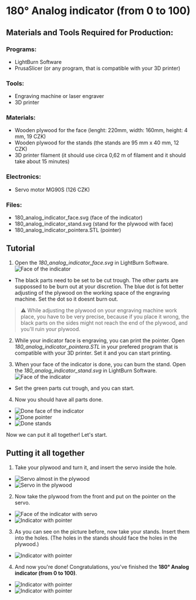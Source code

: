 # 180° Analog indicator (from 0 to 100)
## Materials and Tools Required for Production:

### Programs:
  - LightBurn Software
  - PrusaSlicer (or any program, that is compatible with your 3D printer) 

### Tools:
  - Engraving machine or laser engraver
  - 3D printer

### Materials:
  - Wooden plywood for the face (lenght: 220mm, width: 160mm, height: 4 mm, 19 CZK) 
  - Wooden plywood for the stands (the stands are 95 mm x 40 mm, 12 CZK)
  - 3D printer filament (it should use circa 0,62 m of filament and it should take about 15 minutes)

### Electronics:
  - Servo motor MG90S (126 CZK)

### Files:
  - 180_analog_indicator_face.svg (face of the indicator)
  - 180_analog_indicator_stand.svg (stand for the plywood with face)
  - 180_analog_indicator_pointera.STL (pointer)

## Tutorial
1. Open the *180_analog_indicator_face.svg* in LightBurn Software. 
![Face of the indicator](./180_analog_indicator_face.svg)
  - The black parts need to be set to be cut trough. The other parts are suppossed to be burn out at your discretion. The blue dot is fot better adjusting of the plywood on the working space of the engraving machine. Set the dot so it doesnt burn out.
> :warning: While adjusting the plywood on your engraving machine work place, you have to be very precise, because if you place it wrong, the black parts on the sides might not reach the end of the plywood, and you'll ruin your plywood.

2. While your indicator face is engraving, you can print the pointer. Open *180_analog_indicator_pointera.STL* in your prefered program that is compatible with your 3D printer. Set it and you can start printing.

3. When your face of the indicator is done, you can burn the stand. Open the *180_analog_indicator_stand.svg* in LightBurn Software. 
![Face of the indicator](./180_analog_indicator_stand.svg)
 - Set the green parts cut trough, and you can start.

4. Now you should have all parts done.
  - ![Done face of the indicator](./images/face_1.png)
  - ![Done pointer](./images/pointer_1.png)
  - ![Done stands](./images/stands_1.png)

Now we can put it all together! Let's start.

## Putting it all together
  1. Take your plywood and turn it, and insert the servo inside the hole.
  - ![Servo almost in the plywood](./images/tutorial_1.png)
  - ![Servo in the plywood](./images/tutorial_2.png)

  2. Now take the plywood from the front and put on the pointer on the servo.
  - ![Face of the indicator with servo](./images/tutorial_3.png)
  - ![Indicator with pointer](./images/tutorial_4.png)

  3. As you can see on the picture before, now take your stands. Insert them into the holes. (The holes in the stands should face the holes in the plywood.)
  - ![Indicator with pointer](./images/tutorial_5.png)

  4. And now you're done! Congratulations, you've finished the **180° Analog indicator (from 0 to 100)**.
  - ![Indicator with pointer](./images/tutorial_6.png)
  - ![Indicator with pointer](./images/tutorial_7.png)

